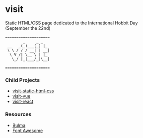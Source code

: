 # visit

Static HTML/CSS page dedicated to the International Hobbit Day (September the 22nd)

```
====================
        _     _ _         
 __   _(_)___(_) |_  
 \ \ / / / __| | __|
  \ V /| \__ \ | |_ 
   \_/ |_|___/_|\__|
                                                 
====================
```

### Child Projects

 - [visit-static-html-css](./static/)
 - [visit-vue](./vue/)
 - [visit-react](./react/)

### Resources

 - [Bulma](https://bulma.io/)
 - [Font Awesome](https://fontawesome.com/)


